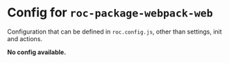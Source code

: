 # Config for `roc-package-webpack-web`

Configuration that can be defined in `roc.config.js`, other than settings, init and actions.

__No config available.__